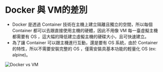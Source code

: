 # Docker 與 VM的差別

- Docker 是透過 Container 技術在主機上建立隔離且獨立的空間，所以每個 Container 都可以去跟直接使用主機的硬體，因此不用像 VM 每一臺虛擬主機都需要有 OS ，這大幅的降低建立虛擬主機的硬碟大小，且可快速建立。
- 為了讓 Container 可以跟主機進行互動，還是要有 OS 系統，由於 Container 的特性，所以不需要安裝完整的 OS ，僅需安裝具基本功能的輕量化 OS (ex: alpine)。

![Docker vs VM](https://www.oracle.com/a/ocom/img/cc01-what-is-docker-figure1.png)
